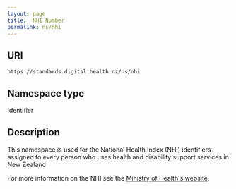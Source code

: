 ```yaml
---
layout: page
title:  NHI Number
permalink: ns/nhi
---
```

URI
---------------
```````````````````````````````````````````````````````
https://standards.digital.health.nz/ns/nhi
```````````````````````````````````````````````````````

Namespace type
----
Identifier

Description
-----------
This namespace is used for the National Health Index (NHI) identifiers assigned to every person who uses health and disability support services in New Zealand

For more information on the NHI see the [Ministry of Health's website](https://www.health.govt.nz/our-work/health-identity/national-health-index).
